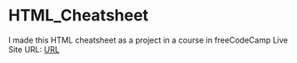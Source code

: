 # HTML_Cheatsheet
I made this HTML cheatsheet as a project in a course in freeCodeCamp
Live Site URL: [URL](https://jemi-code.github.io/HTML_Cheatsheet)
